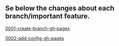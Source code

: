 ## Se below the changes about each branch/important feature. 

[0001-create-branch-gh-pages](001-create-branch-gh-pages.md)

[0002-add-config-gh-pages](002-add-config-gh-pages.md)